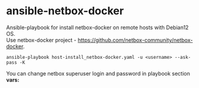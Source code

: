 # ansible-netbox-docker

Ansible-playbook for install netbox-docker on remote hosts with Debian12 OS.  
Use netbox-docker project - https://github.com/netbox-community/netbox-docker.

`ansible-playbook host-install_netbox-docker.yaml -u <username> --ask-pass -K`

You can change netbox superuser login and password in playbook section **vars:**
